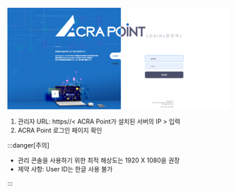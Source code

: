 ![관리자 보안관리 인터페이스 접근](image-5.png)

1. 관리자 URL: https//< ACRA Point가 설치된 서버의 IP > 입력
2. ACRA Point 로그인 페이지 확인

:::danger[주의]

- 관리 콘솔을 사용하기 위한 최적 해상도는 1920 X 1080을 권장 
- 제약 사항: User ID는 한글 사용 불가

:::

